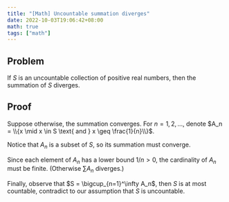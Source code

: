 ```yaml
---
title: "[Math] Uncountable summation diverges"
date: 2022-10-03T19:06:42+08:00
math: true
tags: ["math"]
---
```


## Problem

If $S$ is an uncountable collection of positive real numbers, then the summation of $S$ diverges.

## Proof

Suppose otherwise, the summation converges. For $n = 1, 2, ...$, denote $A_n = \\{x \mid x \in S \text{ and } x \geq \frac{1}{n}\\}$.

Notice that $A_n$ is a subset of $S$, so its summation must converge.

Since each element of $A_n$ has a lower bound $1/n > 0$, the cardinality of $A_n$ must be finite. (Otherwise $\sum A_n$ diverges.)

Finally, observe that $S = \bigcup_{n=1}^\infty A_n$, then $S$ is at most countable, contradict to our assumption that $S$ is uncountable.
